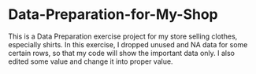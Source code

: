# Data-Preparation-for-My-Shop
This is a Data Preparation exercise project for my store selling clothes, especially shirts.
In this exercise, I dropped unused and NA data for some certain rows, so that my code will show the important data only.  I also edited some value and change it into proper value.
